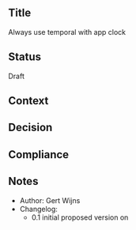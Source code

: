 ## Title
Always use temporal with app clock

## Status
Draft

## Context

## Decision

## Compliance

## Notes
- Author: Gert Wijns
- Changelog:
    - 0.1 initial proposed version on 
